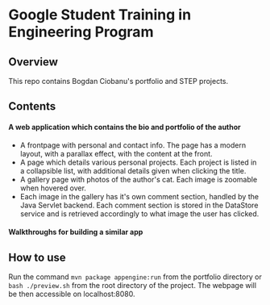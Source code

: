 # Google Student Training in Engineering Program

## Overview

This repo contains Bogdan Ciobanu's portfolio and STEP projects.

## Contents

#### A web application which contains the bio and portfolio of the author
- A frontpage with personal and contact info. The page has a modern layout,
  with a parallax effect, with the content at the front.
- A page which details various personal projects. Each project is listed
  in a collapsible list, with additional details given when clicking the title.
- A gallery page with photos of the author's cat. Each image is zoomable when
  hovered over.
- Each image in the gallery has it's own comment section, handled by the
  Java Servlet backend. Each comment section is stored in the DataStore service
  and is retrieved accordingly to what image the user has clicked.

#### Walkthroughs for building a similar app

## How to use
Run the command ```mvn package appengine:run``` from the portfolio
directory or ```bash ./preview.sh``` from the root directory of the
project. The webpage will be then accessible on localhost:8080.

